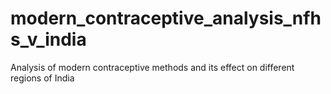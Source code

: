 # modern_contraceptive_analysis_nfhs_v_india
Analysis of modern contraceptive methods and its effect on different regions of India
